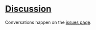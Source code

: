 # [Discussion](http://github.com/openupstate/discussion/issues)

Conversations happen on the [issues page](http://github.com/openupstate/discussion/issues).
